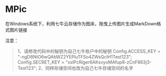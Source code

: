 # MPic
在Windows系统下，利用七牛云存储作为图床，拖曳上传图片生成MarkDown格式图片链接

注意：
>1、请修改代码中的秘钥为自己七牛账户中的秘钥
>Config.ACCESS_KEY = "-ngD8NtO6wQAbWZ2YEPluTFSo4ZWsQclH1Test123";
>Config.SECRET_KEY = "xsIPcRiger6AKsvyoMAfup8-zCnF863j3-Test123";
>2、同样存储空间也改为自己七牛存储空间的名字


